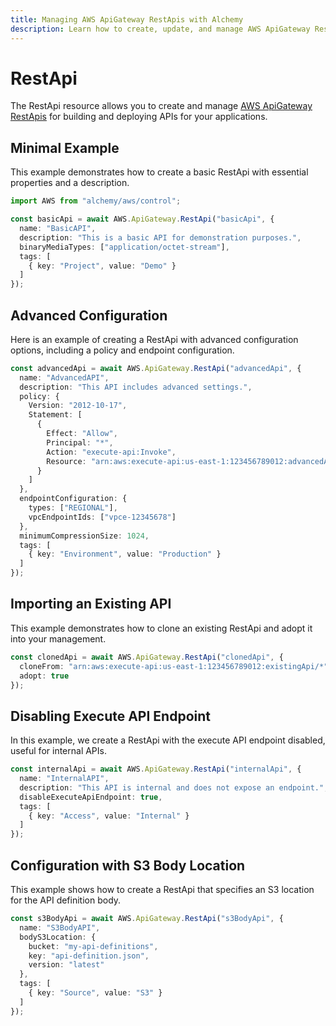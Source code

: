 ```yaml
---
title: Managing AWS ApiGateway RestApis with Alchemy
description: Learn how to create, update, and manage AWS ApiGateway RestApis using Alchemy Cloud Control.
---
```


# RestApi

The RestApi resource allows you to create and manage [AWS ApiGateway RestApis](https://docs.aws.amazon.com/apigateway/latest/userguide/) for building and deploying APIs for your applications.

## Minimal Example

This example demonstrates how to create a basic RestApi with essential properties and a description.

```ts
import AWS from "alchemy/aws/control";

const basicApi = await AWS.ApiGateway.RestApi("basicApi", {
  name: "BasicAPI",
  description: "This is a basic API for demonstration purposes.",
  binaryMediaTypes: ["application/octet-stream"],
  tags: [
    { key: "Project", value: "Demo" }
  ]
});
```

## Advanced Configuration

Here is an example of creating a RestApi with advanced configuration options, including a policy and endpoint configuration.

```ts
const advancedApi = await AWS.ApiGateway.RestApi("advancedApi", {
  name: "AdvancedAPI",
  description: "This API includes advanced settings.",
  policy: {
    Version: "2012-10-17",
    Statement: [
      {
        Effect: "Allow",
        Principal: "*",
        Action: "execute-api:Invoke",
        Resource: "arn:aws:execute-api:us-east-1:123456789012:advancedApi/*"
      }
    ]
  },
  endpointConfiguration: {
    types: ["REGIONAL"],
    vpcEndpointIds: ["vpce-12345678"]
  },
  minimumCompressionSize: 1024,
  tags: [
    { key: "Environment", value: "Production" }
  ]
});
```

## Importing an Existing API

This example demonstrates how to clone an existing RestApi and adopt it into your management.

```ts
const clonedApi = await AWS.ApiGateway.RestApi("clonedApi", {
  cloneFrom: "arn:aws:execute-api:us-east-1:123456789012:existingApi/*",
  adopt: true
});
```

## Disabling Execute API Endpoint

In this example, we create a RestApi with the execute API endpoint disabled, useful for internal APIs.

```ts
const internalApi = await AWS.ApiGateway.RestApi("internalApi", {
  name: "InternalAPI",
  description: "This API is internal and does not expose an endpoint.",
  disableExecuteApiEndpoint: true,
  tags: [
    { key: "Access", value: "Internal" }
  ]
});
```

## Configuration with S3 Body Location

This example shows how to create a RestApi that specifies an S3 location for the API definition body.

```ts
const s3BodyApi = await AWS.ApiGateway.RestApi("s3BodyApi", {
  name: "S3BodyAPI",
  bodyS3Location: {
    bucket: "my-api-definitions",
    key: "api-definition.json",
    version: "latest"
  },
  tags: [
    { key: "Source", value: "S3" }
  ]
});
```